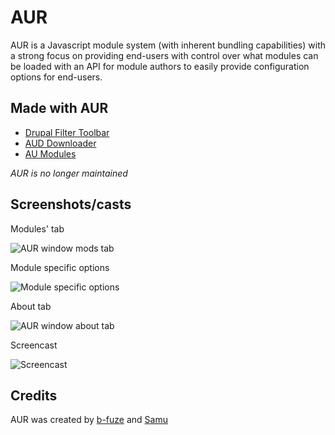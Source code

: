 # AUR
AUR is a Javascript module system (with inherent bundling capabilities) with a strong focus on providing end-users with control over what modules can be loaded with an API for module authors to easily provide configuration options for end-users.

## Made with AUR
 - [Drupal Filter Toolbar](https://github.com/b-fuze/Drupal-Module-Filter-Toolbar)
 - [AUD Downloader](https://imgur.com/a/FSPs5tP)
 - [AU Modules](https://github.com/b-fuze/aur-au)

_AUR is no longer maintained_

## Screenshots/casts
Modules' tab

![AUR window mods tab](https://i.imgur.com/TsuvQBF.png)

Module specific options

![Module specific options](https://i.imgur.com/cPcaqXW.png)

About tab

![AUR window about tab](https://i.imgur.com/CZCYYH2.png)

Screencast

![Screencast](https://i.imgur.com/fGMqMrb.gif)

## Credits
AUR was created by [b-fuze](https://github.com/b-fuze) and [Samu](https://github.com/Saman-00)

